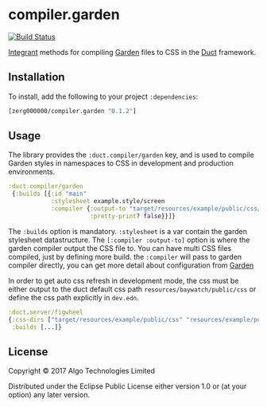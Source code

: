 # compiler.garden

[![Build Status](https://travis-ci.org/zerg000000/compiler.garden.svg?branch=master)](https://travis-ci.org/zerg000000/compiler.garden)

[Integrant][] methods for compiling [Garden][] files to CSS in
the [Duct][] framework.

[integrant]: https://github.com/weavejester/integrant
[garden]:    https://github.com/noprompt/garden
[duct]:      https://github.com/duct-framework/duct

## Installation

To install, add the following to your project `:dependencies`:

```clojure
[zerg000000/compiler.garden "0.1.2"]
```

## Usage

The library provides the `:duct.compiler/garden` key, and is used to compile Garden styles in namespaces to CSS in development and production environments.

```clojure
:duct.compiler/garden
 {:builds [{:id "main"
            :stylesheet example.style/screen
            :compiler {:output-to "target/resources/example/public/css/style.css"
                       :pretty-print? false}}]}
```

The `:builds` option is mandatory. `:stylesheet` is a var contain the garden stylesheet datastructure. The `[:compiler :output-to]` option is where the garden compiler output the CSS file to. You can have multi CSS files compiled, just by defining more build. the `:compiler` will pass to garden compiler directly, you can get more detail about configuration from [Garden][] 

 
In order to get auto css refresh in development mode, the css must be either output to the duct default css path `resources/baywatch/public/css` or define the css path explicitly in `dev.edn`.

```clojure
:duct.server/figwheel
{:css-dirs ["target/resources/example/public/css" "resources/example/public/css"]
 :builds [...]}
```

## License

Copyright © 2017 Algo Technologies Limited

Distributed under the Eclipse Public License either version 1.0 or (at
your option) any later version.

